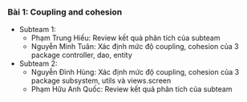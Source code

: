 ### Bài 1: Coupling and cohesion
- Subteam 1:
  - Phạm Trung Hiếu: Review kết quả phân tích của subteam
  - Nguyễn Minh Tuân: Xác định mức độ coupling, cohesion của 3 package controller, dao, entity
- Subteam 2: 
  - Nguyễn Đình Hùng: Xác định mức độ coupling, cohesion của 3 package subsystem, utils và views.screen
  - Phạm Hữu Anh Quốc: Review kết quả phân tích của subteam





